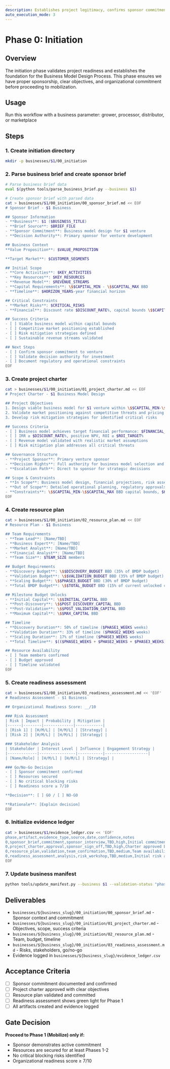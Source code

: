 ```yaml
---
description: Establishes project legitimacy, confirms sponsor commitment, defines initial scope and constraints, and sets up governance structure. Gateway to formal BMDP execution.
auto_execution_mode: 3
---
```


# Phase 0: Initiation

## Overview

The initiation phase validates project readiness and establishes the foundation for the Business Model Design Process. This phase ensures we have proper sponsorship, clear objectives, and organizational commitment before proceeding to mobilization.

## Usage

Run this workflow with a business parameter: grower, processor, distributor, or marketplace

## Steps

### 1. Create initiation directory

```bash
mkdir -p businesses/$1/00_initiation
```

### 2. Parse business brief and create sponsor brief

```bash
# Parse business brief data
eval $(python tools/parse_business_brief.py --business $1)

# Create sponsor brief with parsed data
cat > businesses/$1/00_initiation/00_sponsor_brief.md << EOF
# Sponsor Brief - $1 Business

## Sponsor Information
- **Business**: $1 ($BUSINESS_TITLE)
- **Brief Source**: $BRIEF_FILE
- **Sponsor Commitment**: Business model design for $1 venture
- **Decision Authority**: Primary sponsor for venture development

## Business Context
**Value Proposition**: $VALUE_PROPOSITION

**Target Market**: $CUSTOMER_SEGMENTS

## Initial Scope
- **Core Activities**: $KEY_ACTIVITIES
- **Key Resources**: $KEY_RESOURCES
- **Revenue Model**: $REVENUE_STREAMS
- **Capital Requirements**: \$$CAPITAL_MIN - \$$CAPITAL_MAX BBD
- **Timeline**: $HORIZON_YEARS-year financial horizon

## Critical Constraints
- **Market Risks**: $CRITICAL_RISKS
- **Financial**: Discount rate $DISCOUNT_RATE%, capital bounds \$$CAPITAL_MIN-\$$CAPITAL_MAX BBD

## Success Criteria
- [ ] Viable business model within capital bounds
- [ ] Competitive market positioning established
- [ ] Risk mitigation strategies defined
- [ ] Sustainable revenue streams validated

## Next Steps
- [ ] Confirm sponsor commitment to venture
- [ ] Validate decision authority for investment
- [ ] Document regulatory and operational constraints
EOF
```

### 3. Create project charter

```bash
cat > businesses/$1/00_initiation/01_project_charter.md << EOF
# Project Charter - $1 Business Model Design

## Project Objectives
1. Design viable business model for $1 venture within \$$CAPITAL_MIN-\$$CAPITAL_MAX BBD capital bounds
2. Validate market positioning against competitive threats and pricing pressures
3. Develop risk mitigation strategies for identified critical risks

## Success Criteria
- [ ] Business model achieves target financial performance: $FINANCIAL_METRICS over $HORIZON_YEARS years
- [ ] IRR ≥ $DISCOUNT_RATE%, positive NPV, ROI ≥ $ROI_TARGET%
- [ ] Revenue model validated with realistic market assumptions
- [ ] Risk mitigation plan addresses all critical threats

## Governance Structure
- **Project Sponsor**: Primary venture sponsor
- **Decision Rights**: Full authority for business model selection and capital allocation
- **Escalation Path**: Direct to sponsor for strategic decisions

## Scope & Constraints
- **In Scope**: Business model design, financial projections, risk assessment
- **Out of Scope**: Detailed operational planning, regulatory approvals
- **Constraints**: \$$CAPITAL_MIN-\$$CAPITAL_MAX BBD capital bounds, $HORIZON_YEARS-year timeline
EOF
```

### 4. Create resource plan

```bash
cat > businesses/$1/00_initiation/02_resource_plan.md << EOF
# Resource Plan - $1 Business

## Team Requirements
- **Team Lead**: [Name/TBD]
- **Business Expert**: [Name/TBD]
- **Market Analyst**: [Name/TBD]
- **Financial Analyst**: [Name/TBD]
- **Team Size**: $TEAM_SIZE members

## Budget Requirements
- **Discovery Budget**: \$$DISCOVERY_BUDGET BBD (35% of BMDP budget)
- **Validation Budget**: \$$VALIDATION_BUDGET BBD (35% of BMDP budget)
- **Scaling Budget**: \$$PHASE3_BUDGET BBD (30% of BMDP budget)
- **Total BMDP Budget**: \$$TOTAL_BUDGET BBD (15% of current unlocked capital)

## Milestone Budget Unlocks
- **Initial Capital**: \$$INITIAL_CAPITAL BBD
- **Post-Discovery**: \$$POST_DISCOVERY_CAPITAL BBD
- **Post-Validation**: \$$POST_VALIDATION_CAPITAL BBD
- **Maximum Capital**: \$$MAX_CAPITAL BBD

## Timeline
- **Discovery Duration**: 50% of timeline ($PHASE1_WEEKS weeks)
- **Validation Duration**: 33% of timeline ($PHASE2_WEEKS weeks)
- **Scaling Duration**: 17% of timeline ($PHASE3_WEEKS weeks)
- **Total Timeline**: $(($PHASE1_WEEKS + $PHASE2_WEEKS + $PHASE3_WEEKS)) weeks

## Resource Availability
- [ ] Team members confirmed
- [ ] Budget approved
- [ ] Timeline validated
EOF
```

### 5. Create readiness assessment

```bash
cat > businesses/$1/00_initiation/03_readiness_assessment.md << 'EOF'
# Readiness Assessment - $1 Business

## Organizational Readiness Score: __/10

### Risk Assessment
| Risk | Impact | Probability | Mitigation |
|------|--------|-------------|------------|
| [Risk 1] | [H/M/L] | [H/M/L] | [Strategy] |
| [Risk 2] | [H/M/L] | [H/M/L] | [Strategy] |

### Stakeholder Analysis
| Stakeholder | Interest Level | Influence | Engagement Strategy |
|-------------|----------------|-----------|-------------------|
| [Name/Role] | [H/M/L] | [H/M/L] | [Strategy] |

### Go/No-Go Decision
- [ ] Sponsor commitment confirmed
- [ ] Resources secured
- [ ] No critical blocking risks
- [ ] Readiness score ≥ 7/10

**Decision**: [ ] GO / [ ] NO-GO

**Rationale**: [Explain decision]
EOF
```

### 6. Initialize evidence ledger

```bash
cat > businesses/$1/evidence_ledger.csv << 'EOF'
phase,artifact,evidence_type,source,date,confidence,notes
0,sponsor_brief,commitment,sponsor_interview,TBD,high,Initial commitment documented
0,project_charter,approval,sponsor_sign_off,TBD,high,Charter approved by sponsor
0,resource_plan,validation,team_confirmation,TBD,medium,Team availability confirmed
0,readiness_assessment,analysis,risk_workshop,TBD,medium,Initial risk assessment completed
EOF
```

### 7. Update business manifest

```bash
python tools/update_manifest.py --business $1 --validation-status "phase0_completed"
```

## Deliverables

- `businesses/${business_slug}/00_initiation/00_sponsor_brief.md` - Sponsor context and commitment
- `businesses/${business_slug}/00_initiation/01_project_charter.md` - Objectives, scope, success criteria
- `businesses/${business_slug}/00_initiation/02_resource_plan.md` - Team, budget, timeline
- `businesses/${business_slug}/00_initiation/03_readiness_assessment.md` - Risks, stakeholders, go/no-go
- Evidence logged in `businesses/${business_slug}/evidence_ledger.csv`

## Acceptance Criteria

- [ ] Sponsor commitment documented and confirmed
- [ ] Project charter approved with clear objectives
- [ ] Resource plan validated and committed
- [ ] Readiness assessment shows green light for Phase 1
- [ ] All artifacts created and evidence logged

## Gate Decision

**Proceed to Phase 1 (Mobilize) only if:**

- Sponsor demonstrates active commitment
- Resources are secured for at least Phases 1-2
- No critical blocking risks identified
- Organizational readiness score ≥ 7/10